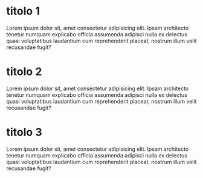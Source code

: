# titolo 1

Lorem ipsum dolor sit, amet consectetur adipisicing elit. Ipsam architecto tenetur numquam explicabo officia assumenda adipisci nulla ex delectus quasi voluptatibus laudantium cum reprehenderit placeat, nostrum illum velit recusandae fugit?

# titolo 2

Lorem ipsum dolor sit, amet consectetur adipisicing elit. Ipsam architecto tenetur numquam explicabo officia assumenda adipisci nulla ex delectus quasi voluptatibus laudantium cum reprehenderit placeat, nostrum illum velit recusandae fugit?

# titolo 3

Lorem ipsum dolor sit, amet consectetur adipisicing elit. Ipsam architecto tenetur numquam explicabo officia assumenda adipisci nulla ex delectus quasi voluptatibus laudantium cum reprehenderit placeat, nostrum illum velit recusandae fugit?